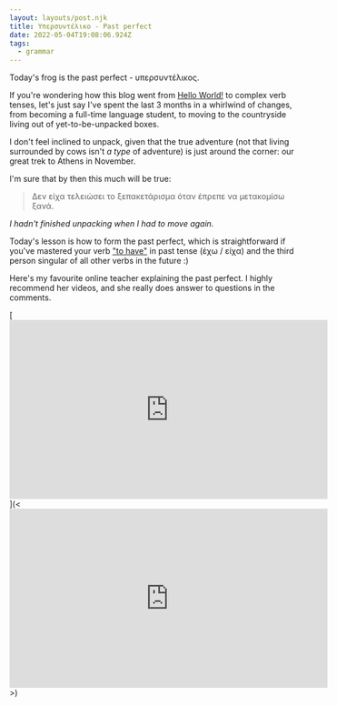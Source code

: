 ```yaml
---
layout: layouts/post.njk
title: Υπερσυντέλικο - Past perfect
date: 2022-05-04T19:08:06.924Z
tags:
  - grammar
---
```

Today's frog is the past perfect - υπερσυντέλικος. 

If you're wondering how this blog went from [Hello World!](https://en.wikipedia.org/wiki/%22Hello,_World!%22_program) to complex verb tenses, let's just say I've spent the last 3 months in a whirlwind of changes, from becoming a full-time language student, to moving to the countryside living out of yet-to-be-unpacked boxes.

I don't feel inclined to unpack, given that the true adventure (not that living surrounded by cows isn't *a type* of adventure) is just around the corner: our great trek to Athens in November.

I'm sure that by then this much will be true:

> Δεν είχα τελειώσει το ξεπακετάρισμα όταν έπρεπε να μετακομίσω ξανά.

*I hadn't finished unpacking when I had to move again.*

Today's lesson is how to form the past perfect, which is straightforward if you've mastered your verb ["to have"](https://helinika.com/2020/10/27/modern-greek-verb-to-have-conjugation/) in past tense (έχω / είχα) and the third person singular of all other verbs in the future :) 

Here's my favourite online teacher explaining the past perfect. I highly recommend her videos, and she really does answer to questions in the comments. 

[<iframe width="560" height="315" src="https://www.youtube.com/embed/fuQEJ4B14Cw" title="YouTube video player" frameborder="0" allow="accelerometer; autoplay; clipboard-write; encrypted-media; gyroscope; picture-in-picture" allowfullscreen></iframe>](<<iframe width="560" height="315" src="https://www.youtube.com/embed/fuQEJ4B14Cw" title="YouTube video player" frameborder="0" allow="accelerometer; autoplay; clipboard-write; encrypted-media; gyroscope; picture-in-picture" allowfullscreen></iframe>>)